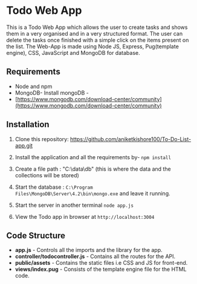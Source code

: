 # Todo Web App

This is a Todo Web App which allows the user to create tasks and shows them in a very organised and in a very structured format. The user can delete the tasks once finished with a simple click on the items present on the list.
The Web-App is made using Node JS, Express, Pug(template engine), CSS, JavaScript and MongoDB for database. 


## Requirements

 - Node and npm
 - MongoDB- Install mongoDB -
 - [https://www.mongodb.com/download-center/community](https://www.mongodb.com/download-center/community)

## Installation

 1. Clone this repository:  https://github.com/aniketkishore100/To-Do-List-app.git
 2. Install the application and all the requirements by- `npm install`
 3. Create a file path : "C:\data\db" (this is where the data and the collections will be stored)
 4. Start the database : 
  `C:\Program Files\MongoDB\Server\4.2\bin\mongo.exe` and leave it running.
  
 5. Start the server in another terminal `node app.js`
 6. View the Todo app in browser at `http://localhost:3004`

## Code Structure

 - **app.js** - Controls all the imports and the library for the app.
 - **controller/todocontroller.js** - Contains all the routes for the API.
 - **public/assets** - Contains the static files i.e CSS and JS for front-end.
 - **views/index.pug** - Consists of the template engine file for the HTML code.

